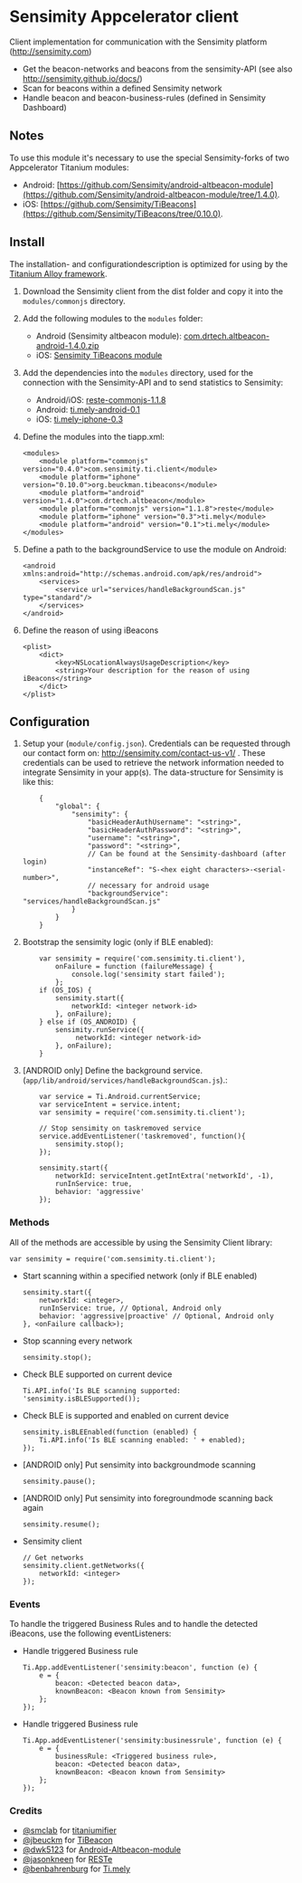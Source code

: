 # Sensimity Appcelerator client
Client implementation for communication with the Sensimity platform (http://sensimity.com)

  - Get the beacon-networks and beacons from the sensimity-API (see also http://sensimity.github.io/docs/)
  - Scan for beacons within a defined Sensimity network
  - Handle beacon and beacon-business-rules (defined in Sensimity Dashboard)

## Notes
To use this module it's necessary to use the special Sensimity-forks of two Appcelerator Titanium modules:
- Android: [https://github.com/Sensimity/android-altbeacon-module](https://github.com/Sensimity/android-altbeacon-module/tree/1.4.0).
- iOS: [https://github.com/Sensimity/TiBeacons](https://github.com/Sensimity/TiBeacons/tree/0.10.0).

## Install
The installation- and configurationdescription is optimized for using by the [Titanium Alloy framework](https://github.com/appcelerator/alloy).

1. Download the Sensimity client from the dist folder and copy it into the `modules/commonjs` directory.
2. Add the following modules to the `modules` folder:
    * Android (Sensimity altbeacon module): [com.drtech.altbeacon-android-1.4.0.zip ](https://github.com/Sensimity/android-altbeacon-module/blob/1.4.0/android/dist/com.drtech.altbeacon-android-1.4.0.zip)
    * iOS: [Sensimity TiBeacons module](https://github.com/jbeuckm/TiBeacons/blob/master/org.beuckman.tibeacons-iphone-0.10.0.zip)
3. Add the dependencies into the `modules` directory, used for the connection with the Sensimity-API and to send statistics to Sensimity:
    * Android/iOS: [reste-commonjs-1.1.8](https://github.com/jasonkneen/RESTe/blob/master/dist/reste-commonjs-1.1.8.zip)
    * Android: [ti.mely-android-0.1](https://github.com/benbahrenburg/ti.mely/blob/master/Android/dist/ti.mely-android-0.1.zip)
    * iOS: [ti.mely-iphone-0.3](https://github.com/benbahrenburg/ti.mely/blob/master/iOS/dist/ti.mely-iphone-0.3.zip)
4. Define the modules into the tiapp.xml:

    ```
    <modules>
        <module platform="commonjs" version="0.4.0">com.sensimity.ti.client</module>
        <module platform="iphone" version="0.10.0">org.beuckman.tibeacons</module>
        <module platform="android" version="1.4.0">com.drtech.altbeacon</module>
        <module platform="commonjs" version="1.1.8">reste</module>
        <module platform="iphone" version="0.3">ti.mely</module>
        <module platform="android" version="0.1">ti.mely</module>
    </modules>
    ```
5. Define a path to the backgroundService to use the module on Android:

    ```
    <android xmlns:android="http://schemas.android.com/apk/res/android">
        <services>
            <service url="services/handleBackgroundScan.js" type="standard"/>
        </services>
    </android>
    ```
6. Define the reason of using iBeacons

    ```
    <plist>
        <dict>
            <key>NSLocationAlwaysUsageDescription</key>
            <string>Your description for the reason of using iBeacons</string>
        </dict>
    </plist>
    ```

## Configuration
1. Setup your (`module/config.json`). Credentials can be requested through our contact form on: http://sensimity.com/contact-us-v1/ . These credentials can be used to retrieve the network information needed to integrate Sensimity in your app(s). The data-structure for Sensimity is like this:

    ```
        {
            "global": {
                "sensimity": {
                    "basicHeaderAuthUsername": "<string>",
                    "basicHeaderAuthPassword": "<string>",
                    "username": "<string>",
                    "password": "<string>",
                    // Can be found at the Sensimity-dashboard (after login)
                    "instanceRef": "S-<hex eight characters>-<serial-number>",
                    // necessary for android usage
                    "backgroundService": "services/handleBackgroundScan.js"
                }
            }
        }
    ```
2. Bootstrap the sensimity logic (only if BLE enabled):

    ```
        var sensimity = require('com.sensimity.ti.client'),
            onFailure = function (failureMessage) {
                console.log('sensimity start failed');
            };
        if (OS_IOS) {
            sensimity.start({
                networkId: <integer network-id>
            }, onFailure);
        } else if (OS_ANDROID) {
            sensimity.runService({
                 networkId: <integer network-id>
            }, onFailure);
        }
    ```
3. [ANDROID only] Define the background service. (`app/lib/android/services/handleBackgroundScan.js`).:

    ```
		var service = Ti.Android.currentService;
		var serviceIntent = service.intent;
		var sensimity = require('com.sensimity.ti.client');

		// Stop sensimity on taskremoved service
		service.addEventListener('taskremoved', function(){
			sensimity.stop();
		});

		sensimity.start({
		    networkId: serviceIntent.getIntExtra('networkId', -1),
		    runInService: true,
		    behavior: 'aggressive'
		});
    ```

### Methods
All of the methods are accessible by using the Sensimity Client library:

`var sensimity = require('com.sensimity.ti.client');`

* Start scanning within a specified network (only if BLE enabled)
    ```
    sensimity.start({
        networkId: <integer>,
		runInService: true, // Optional, Android only
		behavior: 'aggressive|proactive' // Optional, Android only
    }, <onFailure callback>);
    ```
* Stop scanning every network

    ```
    sensimity.stop();
    ```
* Check BLE supported on current device

    ```
    Ti.API.info('Is BLE scanning supported: 'sensimity.isBLESupported());
    ```
* Check BLE is supported and enabled on current device

    ```
    sensimity.isBLEEnabled(function (enabled) {
        Ti.API.info('Is BLE scanning enabled: ' + enabled);
    });
    ```
* [ANDROID only] Put sensimity into backgroundmode scanning

    ```
    sensimity.pause();
    ```
* [ANDROID only] Put sensimity into foregroundmode scanning back again

    ```
    sensimity.resume();
    ```
* Sensimity client

    ```
    // Get networks
    sensimity.client.getNetworks({
        networkId: <integer>
    });
    ```

### Events
To handle the triggered Business Rules and to handle the detected iBeacons, use the following eventListeners:

* Handle triggered Business rule

    ```
    Ti.App.addEventListener('sensimity:beacon', function (e) {
        e = {
            beacon: <Detected beacon data>,
            knownBeacon: <Beacon known from Sensimity>
        };
    });
    ```

* Handle triggered Business rule

    ```
    Ti.App.addEventListener('sensimity:businessrule', function (e) {
        e = {
            businessRule: <Triggered business rule>,
            beacon: <Detected beacon data>,
            knownBeacon: <Beacon known from Sensimity>
        };
    });
    ```

### Credits

* [@smclab](https://github.com/smclab) for [titaniumifier](https://github.com/smclab/titaniumifier)
* [@jbeuckm](https://github.com/jbeuckm) for [TiBeacon](https://github.com/jbeuckm/TiBeacons)
* [@dwk5123](https://github.com/dwk5123) for [Android-Altbeacon-module](https://github.com/dwk5123/android-altbeacon-module)
* [@jasonkneen](https://github.com/jasonkneen) for [RESTe](https://github.com/jasonkneen/RESTe)
* [@benbahrenburg](https://github.com/benbahrenburg) for [Ti.mely](https://github.com/benbahrenburg/ti.mely)
